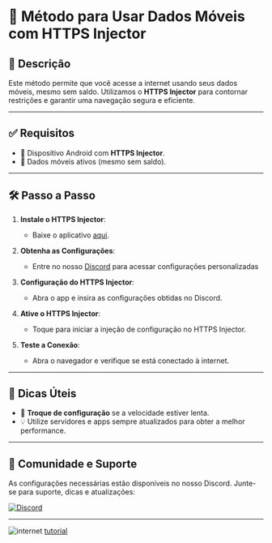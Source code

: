 # 🚀 Método para Usar Dados Móveis com HTTPS Injector

## 📄 Descrição
Este método permite que você acesse a internet usando seus dados móveis, mesmo sem saldo. Utilizamos o **HTTPS Injector** para contornar restrições e garantir uma navegação segura e eficiente.

---

## ✅ Requisitos

- 📱 Dispositivo Android com **HTTPS Injector**.
- 📶 Dados móveis ativos (mesmo sem saldo).

---

## 🛠️ Passo a Passo

1. **Instale o HTTPS Injector**:
   - Baixe o aplicativo [aqui](https://play.google.com/store/apps/details?id=com.evozi.injector&pcampaignid=web_share).

2. **Obtenha as Configurações**:
   - Entre no nosso [Discord](https://discord.gg/DWKb32QKkJ) para acessar configurações personalizadas

3. **Configuração do HTTPS Injector**:
   - Abra o app e insira as configurações obtidas no Discord.

4. **Ative o HTTPS Injector**:
   - Toque para iniciar a injeção de configuração no HTTPS Injector.

5. **Teste a Conexão**:
   - Abra o navegador e verifique se está conectado à internet.

---

## 🔧 Dicas Úteis

- 🔄 **Troque de configuração** se a velocidade estiver lenta.
- 💡 Utilize servidores e apps sempre atualizados para obter a melhor performance.

---

## 🔗 Comunidade e Suporte

As configurações necessárias estão disponíveis no nosso Discord. Junte-se para suporte, dicas e atualizações:

[![Discord](https://img.shields.io/static/v1?logo=discord&label=&message=Discord&color=5865F2&style=for-the-badge)](https://discord.gg/DWKb32QKkJ)

---

![internet](https://github.com/tskbrasil/imagens/blob/588096212d3818cd715b5dad11c12eb49f846b8a/tutorial%20internet.gif)
[tutorial](https://github.com/tskbrasil/imagens/blob/588096212d3818cd715b5dad11c12eb49f846b8a/tutorial%20internet.gif)
